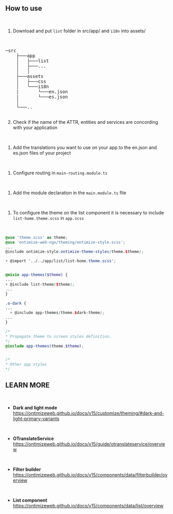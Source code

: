 ## How to use

<br/>

1. Download and put `list` folder in src/app/ and `i18n` into assets/

<br/>

<pre>
─src
    ├───app
    │   ├───list
    │   ├───...
    │   │
    ├───assets
    │   ├───css
    │   └───i18n
    |       └───en.json
    |       └───es.json
    │
    └───..

</pre>

2. Check if the name of the ATTR, entities and services are concording with your application

<br/>

1. Add the translations you want to use on your app ​​to the en.json and es.json files of your project

<br/>

1. Configure routing in `main-routing.module.ts`

<br/>

1. Add the module declaration in the `main.module.ts` file

<br/>

1. To configure the theme on the list component it is necessary to include `list-home.theme.scss` in `app.scss`

<br/>

```app.scss
@use 'theme.scss' as theme;
@use 'ontimize-web-ngx/theming/ontimize-style.scss';
...
@include ontimize-style.ontimize-theme-styles(theme.$theme);

+ @import '../../app/list/list-home.theme.scss';


@mixin app-themes($theme) {
...
+ @include list-theme($theme);
...
}

.o-dark {
...
  + @include app-themes(theme.$dark-theme);
...
}

/*
* Propagate theme to screen styles definition.
*/
@include app-themes(theme.$theme);


/*
* Other app styles
*/

```

## LEARN MORE

<br/>

* **Dark and light mode** https://ontimizeweb.github.io/docs/v15/customize/theming/#dark-and-light-primary-variants

<br/>

* **OTranslateService** https://ontimizeweb.github.io/docs/v15/guide/otranslateservice/overview

<br/>

* **Filter builder** https://ontimizeweb.github.io/docs/v15/components/data/filterbuilder/overview

<br/>

* **List component** https://ontimizeweb.github.io/docs/v15/components/data/list/overview

